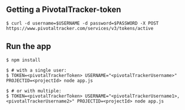 ## Getting a PivotalTracker-token ##

```console
$ curl -d username=$USERNAME -d password=$PASSWORD -X POST https://www.pivotaltracker.com/services/v3/tokens/active
```

## Run the app ##

```console
$ npm install

$ # with a single user:
$ TOKEN=<pivotalTrackerToken> USERNAME="<pivotalTrackerUsername>" PROJECTID=<projectId> node app.js

$ # or with multiple:
$ TOKEN=<pivotalTrackerToken> USERNAME="<pivotalTrackerUsername1>, <pivotalTrackerUsername2>" PROJECTID=<projectId> node app.js
```
